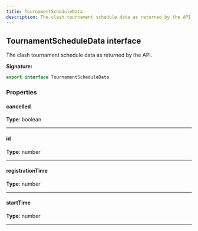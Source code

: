 ```yaml
---
title: TournamentScheduleData
description: The clash tournament schedule data as returned by the API.
---
```


## TournamentScheduleData interface

The clash tournament schedule data as returned by the API.

**Signature:**

```ts
export interface TournamentScheduleData 
```

### Properties

#### cancelled



**Type**: boolean

---

#### id



**Type**: number

---

#### registrationTime



**Type**: number

---

#### startTime



**Type**: number

---

